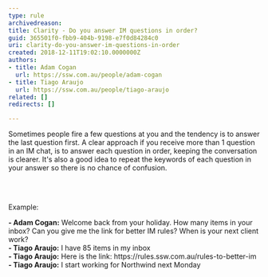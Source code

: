 ```yaml
---
type: rule
archivedreason: 
title: Clarity - Do you answer IM questions in order?
guid: 365501f0-fbb9-404b-9198-e7f0d84284c0
uri: clarity-do-you-answer-im-questions-in-order
created: 2018-12-11T19:02:10.0000000Z
authors:
- title: Adam Cogan
  url: https://ssw.com.au/people/adam-cogan
- title: Tiago Araujo
  url: https://ssw.com.au/people/tiago-araujo
related: []
redirects: []

---
```



<p class="ssw15-rteElement-P">Sometimes people fire a few questions at you and the tendency is to answer the last question first. A clear approach if you receive more than 1&#160;question in an IM chat, is to answer each question&#160;in order, keeping the conversation is clearer. It's also a good idea to repeat the keywords of each question in your answer so there is no chance of confusion.<br></p>
<br><excerpt class='endintro'></excerpt><br>
<p>Example&#58;<br></p><p class="ssw15-rteElement-GreyBox"><b>- Adam Cogan&#58;</b> Welcome back from your holiday.&#160;​How many items in your inbox? Can you give me the link for better IM rules? When is your next client work? <br><b>- Tiago Araujo&#58;</b> I have 85 items in my inbox<br><b>- Tiago Araujo&#58;</b> Here is the link&#58;&#160;https&#58;//rules.ssw.com.au/rules-to-better-im <br><b>- Tiago Araujo&#58;</b> I start working for Northwind next Monday<br></p>


